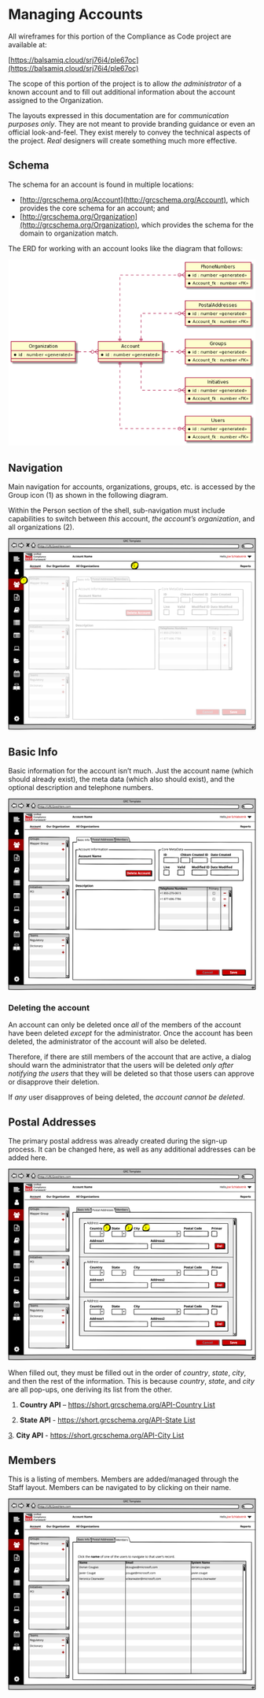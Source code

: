# Managing Accounts

All wireframes for this portion of the Compliance as Code project are available at:

[https://balsamiq.cloud/srj76i4/ple67oc](https://balsamiq.cloud/srj76i4/ple67oc)

The scope of this portion of the project is to allow _the administrator_ of a known account and to fill out additional information about the account assigned to the Organization.

The layouts expressed in this documentation are for _communication purposes only_. They are not meant to provide branding guidance or even an official look-and-feel. They exist merely to convey the technical aspects of the project. _Real_ designers will create something much more effective.

## Schema

The schema for an account is found in multiple locations:

* [http://grcschema.org/Account](http://grcschema.org/Account), which provides the core schema for an account; and
* [http://grcschema.org/Organization](http://grcschema.org/Organization), which provides the schema for the domain to organization match.

The ERD for working with an account looks like the diagram that follows:

![Account ERD](../../.gitbook/assets/0%20%286%29.png)

## Navigation

Main navigation for accounts, organizations, groups, etc. is accessed by the Group icon \(1\) as shown in the following diagram.

Within the Person section of the shell, sub-navigation must include capabilities to switch between _this_ account, _the account’s organization_, and all organizations \(2\).

![Account subnavigation](../../.gitbook/assets/1%20%288%29.png)

## Basic Info

Basic information for the account isn’t much. Just the account name \(which should already exist\), the meta data \(which also should exist\), and the optional description and telephone numbers.

![Account Basic Info](../../.gitbook/assets/2%20%286%29.png)

### Deleting the account

An account can only be deleted once _all_ of the members of the account have been deleted _except_ for the administrator. Once the account has been deleted, the administrator of the account will also be deleted.

Therefore, if there are still members of the account that are active, a dialog should warn the administrator that the users will be deleted _only after notifying the users_ that they will be deleted so that those users can approve or disapprove their deletion.

If _any_ user disapproves of being deleted, the _account cannot be deleted_.

## Postal Addresses

The primary postal address was already created during the sign-up process. It can be changed here, as well as any additional addresses can be added here.

![Postal addresses](../../.gitbook/assets/3%20%288%29.png)

When filled out, they must be filled out in the order of _country_, _state_, _city_, and then the rest of the information. This is because _country_, _state_, and _city_ are all pop-ups, one deriving its list from the other.

1. **Country** **API** – [https://short.grcschema.org/API-Country List](https://short.grcschema.org/API-Country%20List)

2. **State API** - [https://short.grcschema.org/API-State List](https://short.grcschema.org/API-State%20List3)

[3](https://short.grcschema.org/API-State%20List3). **City API** - [https://short.grcschema.org/API-City List](https://short.grcschema.org/API-City%20List)

## Members

This is a listing of members. Members are added/managed through the Staff layout. Members can be navigated to by clicking on their name.

![Members](../../.gitbook/assets/4%20%284%29.png)


